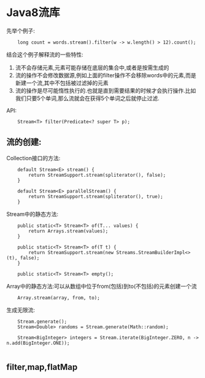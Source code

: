 # Java8流库

先举个例子:
```
    long count = words.stream().filter(w -> w.length() > 12).count();
```

结合这个例子解释流的一些特性:
1. 流不会存储元素,元素可能存储在底层的集合中,或者是按需生成的
2. 流的操作不会修改数据源,例如上面的filter操作不会移除words中的元素,而是新建一个流,其中不包括被过滤掉的元素
3. 流的操作是尽可能惰性执行的.也就是直到需要结果的时候才会执行操作.比如我们只要5个单词,那么流就会在获得5个单词之后就停止过滤.

API:
```
    Stream<T> filter(Predicate<? super T> p);
```
## 流的创建:
Collection接口的方法:
```
    default Stream<E> stream() {
        return StreamSupport.stream(spliterator(), false);
    }
    
    default Stream<E> parallelStream() {
        return StreamSupport.stream(spliterator(), true);
    }
```
Stream中的静态方法:
```
    public static<T> Stream<T> of(T... values) {
        return Arrays.stream(values);
    }
    
    public static<T> Stream<T> of(T t) {
        return StreamSupport.stream(new Streams.StreamBuilderImpl<>(t), false);
    }
    
    public static<T> Stream<T> empty();

```
Array中的静态方法:可以从数组中位于from(包括)到to(不包括)的元素创建一个流
```
    Array.stream(array, from, to);
```
生成无限流:
```
    Stream.generate();
    Stream<Double> randoms = Stream.generate(Math::random);
    
    Stream<BigInteger> integers = Stream.iterate(BigInteger.ZERO, n -> n.add(BigInteger.ONE));
    
```


## filter,map,flatMap


